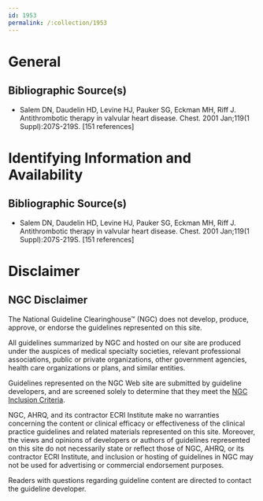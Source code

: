 ```yaml
---
id: 1953
permalink: /:collection/1953
---
```


# General

## Bibliographic Source(s)

- Salem DN, Daudelin HD, Levine HJ, Pauker SG, Eckman MH, Riff J. Antithrombotic therapy in valvular heart disease. Chest. 2001 Jan;119(1 Suppl):207S-219S. [151 references]

# Identifying Information and Availability

## Bibliographic Source(s)

- Salem DN, Daudelin HD, Levine HJ, Pauker SG, Eckman MH, Riff J. Antithrombotic therapy in valvular heart disease. Chest. 2001 Jan;119(1 Suppl):207S-219S. [151 references]

# Disclaimer

## NGC Disclaimer

The National Guideline Clearinghouse™ (NGC) does not develop, produce, approve, or endorse the guidelines represented on this site.

All guidelines summarized by NGC and hosted on our site are produced under the auspices of medical specialty societies, relevant professional associations, public or private organizations, other government agencies, health care organizations or plans, and similar entities.

Guidelines represented on the NGC Web site are submitted by guideline developers, and are screened solely to determine that they meet the [NGC Inclusion Criteria](/help-and-about/summaries/inclusion-criteria).

NGC, AHRQ, and its contractor ECRI Institute make no warranties concerning the content or clinical efficacy or effectiveness of the clinical practice guidelines and related materials represented on this site. Moreover, the views and opinions of developers or authors of guidelines represented on this site do not necessarily state or reflect those of NGC, AHRQ, or its contractor ECRI Institute, and inclusion or hosting of guidelines in NGC may not be used for advertising or commercial endorsement purposes.

Readers with questions regarding guideline content are directed to contact the guideline developer.

